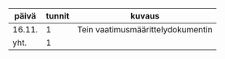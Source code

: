 päivä | tunnit | kuvaus
------ | --- | -------
16.11. | 1 | Tein vaatimusmäärittelydokumentin
yht. | 1 |

